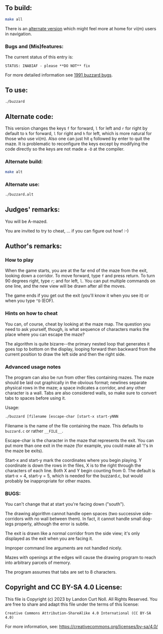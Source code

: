 ## To build:

```sh
make all
```

There is an [alternate version](#alternate-code) which might feel more at home
for vi(m) users in navigation.


### Bugs and (Mis)features:

The current status of this entry is:

```
STATUS: INABIAF - please **DO NOT** fix
```

For more detailed information see [1991 buzzard bugs](../../bugs.html#1991_buzzard).


## To use:

```sh
./buzzard
```


## Alternate code:

This version changes the keys `f` for forward, `l` for left and `r` for right by
default to `k` for forward, `l` for right and `h` for left, which is more
natural for those who use vi(m). Also one can just hit `q` followed by enter to
quit the maze. It is problematic to reconfigure the keys except by modifying the
code directly so the keys are not made a `-D` at the compiler.


### Alternate build:

```sh
make alt
```


### Alternate use:

```sh
./buzzard.alt
```


## Judges' remarks:

You will be A-mazed.

You are invited to try to cheat, ... if you can figure out how!  :-)


## Author's remarks:

### How to play

When the game starts, you are at the far end of the maze from the exit, looking
down a corridor.  To move forward, type `f` and press return.  To turn 90
degrees right, type `r`; and for left, `l`.  You can put multiple commands on
one line, and the new view will be drawn after all the moves.

The game ends if you get out the exit (you'll know it when you see
it) or when you type `^D` (EOF).

### Hints on how to cheat

You can, of course, cheat by looking at the maze map.  The question
you need to ask yourself, though, is what sequence of characters
marks the place where you can escape the maze?

The algorithm is quite bizarre--the primary nested loop that
generates it goes top to bottom on the display, looping forward
then backward from the current position to draw the left side and
then the right side.

### Advanced usage notes

The program can also be run from other files containing mazes.  The
maze should be laid out graphically in the obvious format; newlines
separate physical rows in the maze; a space indicates a corridor,
and any other character is a wall.  Tabs are also considered walls,
so make sure to convert tabs to spaces before using it.

Usage:

```sh
./buzzard [filename [escape-char [start-x start-yNNN
```

Filename is the name of the file containing the maze.  This
defaults to `buzzard.c` or rather `__FILE__`.

Escape-char is the character in the maze that represents the exit.
You can put more than one exit in the maze (for example, you could
make all '!'s in the maze be exits).

Start-x and start-y mark the coordinates where you begin playing.
Y coordinate is down the rows in the files, X is to the right
through the characters of each line.  Both X and Y begin counting
from 0.  The default is start-x = 4, start-y = 5, which is needed
for the buzzard.c, but would probably be inappropriate for other
mazes.

### BUGS:

You can't change that at start you're facing down ("south").

The drawing algorithm cannot handle open spaces (two successive
side-corridors with no wall between them).  In fact, it cannot handle
small dog-legs properly, although the error is subtle.

The exit is drawn like a normal corridor from the side view;
it's only displayed as the exit when you are facing it.

Improper command line arguments are not handled nicely.

Mazes with openings at the edges will cause the drawing program
to reach into arbitrary parcels of memory.

The program assumes that tabs are set to 8 characters.


## Copyright and CC BY-SA 4.0 License:

This file is Copyright (c) 2023 by Landon Curt Noll.  All Rights Reserved.
You are free to share and adapt this file under the terms of this license:

    Creative Commons Attribution-ShareAlike 4.0 International (CC BY-SA 4.0)

For more information, see: https://creativecommons.org/licenses/by-sa/4.0/
